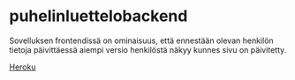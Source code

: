 # puhelinluettelobackend

Sovelluksen frontendissä on ominaisuus, että ennestään olevan henkilön tietoja päivittäessä aiempi versio henkilöstä näkyy kunnes sivu on päivitetty.

[Heroku](https://agile-eyrie-99032.herokuapp.com/)
